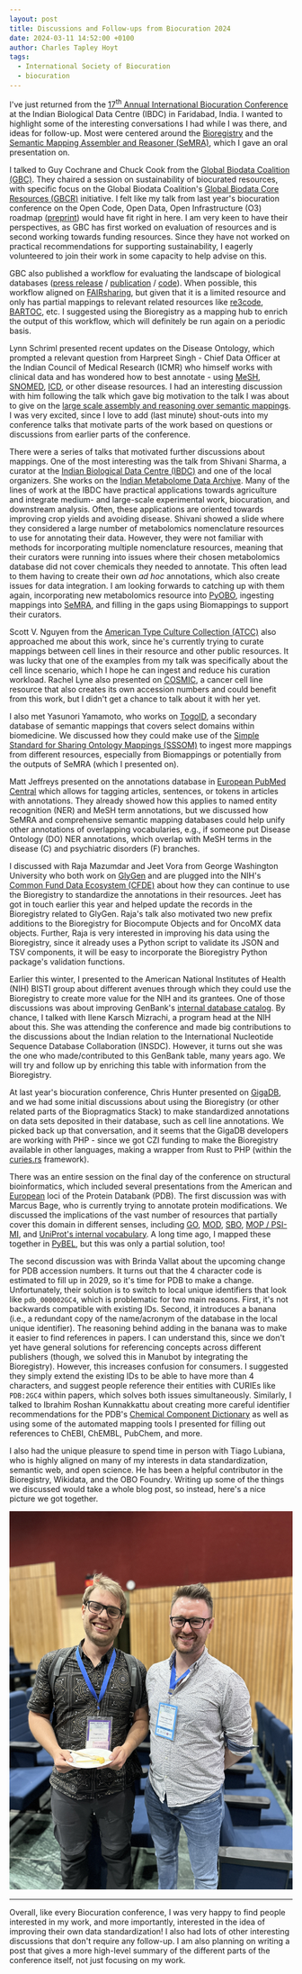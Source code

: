 ```yaml
---
layout: post
title: Discussions and Follow-ups from Biocuration 2024
date: 2024-03-11 14:52:00 +0100
author: Charles Tapley Hoyt
tags:
  - International Society of Biocuration
  - biocuration
---
```


I've just returned from the <a href="https://ibdc.rcb.res.in/biocuration2024/">17<sup>th</sup> Annual International
Biocuration Conference</a> at the Indian Biological Data Centre (IBDC) in Faridabad, India. I wanted to highlight
some of the interesting conversations I had while I was there, and ideas for follow-up. Most were centered around
the [Bioregistry](https://bioregistry.io) and
the [Semantic Mapping Assembler and Reasoner (SeMRA)](https://github.com/biopragmatics/semra), which I gave an oral
presentation on.

I talked to Guy Cochrane and Chuck Cook from the [Global Biodata Coalition (GBC)](https://globalbiodata.org/).
They chaired a session on sustainability
of biocurated resources, with specific focus on the Global Biodata Coalition's
[Global Biodata Core Resources (GBCR)](https://globalbiodata.org/what-we-do/global-core-biodata-resources/)
initiative. I felt like my talk from last year's biocuration conference on the Open Code, Open Data, Open
Infrastructure (O3) roadmap ([preprint](https://doi.org/10.31219/osf.io/vuzt3)) would have fit right in here. I am
very keen to have their perspectives, as GBC has first worked on evaluation of resources and is second working towards
funding resources. Since they have not worked on practical recommendations for supporting sustainability, I eagerly
volunteered to join their work in some capacity to help advise on this.

GBC also published a workflow for evaluating the landscape of biological
databases ([press release](https://globalbiodata.org/what-we-do/global-inventory/) /
[publication](https://doi.org/10.1371/journal.pone.0294812) /
[code](https://github.com/globalbiodata/inventory_2022/)). When possible, this workflow aligned
on [FAIRsharing](https://bioregistry.io/metaregistry/fairsharing),
but given that it is a limited resource and only has partial mappings to relevant related resources
like [re3code](https://bioregistry.io/metaregistry/re3data),
[BARTOC](https://bioregistry.io/metaregistry/bartoc), etc. I suggested using the Bioregistry as a mapping hub to enrich
the output of this workflow, which will
definitely be run again on a periodic basis.

Lynn Schriml presented recent updates on the Disease Ontology, which prompted a relevant question from
Harpreet Singh - Chief Data Officer at the Indian Council of Medical Research (ICMR) who himself
works with clinical data and has wondered how to best annotate -
using [MeSH](https://bioregistry.io/mesh), [SNOMED](https://bioregistry.io/snomed), [ICD](https://bioregistry.io/icd11),
or other disease
resources. I had an interesting discussion with him following the talk which gave big motivation to the talk
I was about to give on
the [large scale assembly and reasoning over semantic mappings](https://bit.ly/biocuration2024-cth). I was very
excited, since I love to add (last minute) shout-outs into my conference talks that motivate parts of the work based
on questions or discussions from earlier parts of the conference.

There were a series of talks that motivated further discussions about mappings. One of the most interesting was the
talk from Shivani Sharma, a curator at the [Indian Biological Data Centre (IBDC)](https://ibdc.rcb.res.in/) and
one of the local organizers. She works on the [Indian Metabolome Data Archive](https://ibdc.rcb.res.in/imda/). Many of
the lines of work
at the IBDC have practical applications towards agriculture and integrate medium- and large-scale experimental work,
biocuration, and downstream analysis. Often, these applications are oriented towards improving crop yields and avoiding
disease. Shivani showed a slide where they considered a large number of metabolomics nomenclature resources to use
for annotating their data. However, they were not familiar with methods for incorporating multiple nomenclature
resources, meaning that their curators were running into issues where their chosen metabolomics database did not cover
chemicals they needed to annotate. This often lead to them having to create their own *ad hoc* annotations, which
also create issues for data integration. I am looking forwards to catching up with them again, incorporating new
metabolomics resource into [PyOBO](https://github.com/biopragmatics/pyobo), ingesting mappings
into [SeMRA](https://github.com/biopragmatics/semra), and filling in the gaps using Biomappings to support
their curators.

Scott V. Nguyen from the [American Type Culture Collection (ATCC)](https://bioregistry.io/atcc) also approached me about
this work, since he's currently trying to curate mappings between cell lines in their resource and other public
resources. It was lucky that one of the examples from my talk was specifically about the cell lince scenario, which I
hope he can ingest and reduce his curation workload. Rachel Lyne also presented
on [COSMIC](https://bioregistry.io/cosmic.cell), a cancer cell line resource
that also creates its own accession numbers and could benefit from this work, but I didn't get a chance to talk about it
with her yet.

I also met Yasunori Yamamoto, who works on [TogoID](https://togoid.dbcls.jp/), a secondary database of semantic mappings
that covers select domains within biomedicine. We discussed how they could make use of
the [Simple Standard for Sharing Ontology Mappings (SSSOM)](https://academic.oup.com/database/article/doi/10.1093/database/baac035/6591806)
to ingest more mappings from different resources, especially from Biomappings or potentially from the outputs of SeMRA
(which I presented on).

Matt Jeffreys presented on the annotations database in [European PubMed Central](https://europepmc.org/) which allows
for tagging articles, sentences, or tokens in articles with annotations. They already showed how this applies to named
entity recognition (NER) and MeSH term annotations, but we discussed how SeMRA and comprehensive semantic mapping
databases could help unify other annotations of overlapping vocabularies, e.g., if someone put Disease Ontology (DO) NER
annotations, which overlap with MeSH terms in the disease (C) and psychiatric disorders (F) branches.

I discussed with Raja Mazumdar and Jeet Vora from George Washington University who both work
on [GlyGen](https://bioregistry.io/glygen) and are plugged
into the NIH's [Common Fund Data Ecosystem (CFDE)](https://commonfund.nih.gov/dataecosystem) about how they can continue
to use the Bioregistry to standardize the annotations in their resources. Jeet has got in touch earlier this year and
helped update the records in the Bioregistry related to GlyGen. Raja's talk also motivated two new prefix additions to
the Bioregistry for Biocompute Objects and for OncoMX data objects. Further, Raja is very interested in improving his
data using the Bioregistry, since it already uses a Python script to validate its JSON and TSV components, it will be
easy to incorporate the Bioregistry Python package's validation functions.

Earlier this winter, I presented to the American National Institutes of Health (NIH) BISTI group about different avenues
through which they could use the Bioregistry to create more value for the NIH and its grantees. One of those discussions
was about improving GenBank's
[internal database catalog](https://www.ncbi.nlm.nih.gov/genbank/collab/db_xref/). By chance, I talked with
Ilene Karsch Mizrachi, a program head at the NIH about this. She was attending the conference
and made big contributions to the discussions about the Indian relation to the International Nucleotide Sequence
Database Collaboration (INSDC). However, it turns out she was the one who made/contributed to this GenBank table, many
years ago. We will try and follow up by enriching this table with information from the Bioregistry.

At last year's biocuration conference, Chris Hunter presented on [GigaDB](http://gigadb.org/), and we had some initial
discussions about using the Bioregistry (or other related parts of the Biopragmatics Stack) to make standardized
annotations on data sets deposited in their database, such as cell line annotations. We picked back up that
conversation, and it seems that the GigaDB developers are working with PHP - since we got CZI funding to make the
Bioregistry available in other languages, making a wrapper from Rust to PHP (within
the [curies.rs](https://github.com/biopragmatics/curies.rs) framework).

There was an entire session on the final day of the conference on structural bioinformatics, which included
several presentations from the American and [European](https://www.ebi.ac.uk/pdbe) loci of the Protein Databank (PDB).
The first discussion was with Marcus Bage, who is currently trying to annotate protein modifications. We discussed the
implications of the vast number of resources that partially cover this domain in different senses, including
[GO](https://bioregistry.io/go), [MOD](https://bioregistry.io/mod), [SBO](https://bioregistry.io/sbo), [MOP / PSI-MI](https://bioregistry.io/mop),
and [UniProt's internal vocabulary](https://bioregistry.io/registry/uniprot.ptm). A long time ago, I mapped these
together
in [PyBEL](https://github.com/pybel/pybel/blob/ed66f013a77f9cbc513892b0dad1025b8f68bb46/src/pybel/language.py#L346-L582),
but this was only a partial solution, too!

The second discussion was with Brinda Vallat about the upcoming change for PDB accession numbers. It turns out that
the 4 character code is estimated to fill up in 2029, so it's time for PDB to make a change. Unfortunately, their
solution is to switch to local unique identifiers that look like `pdb_000002GC4`, which is problematic for two main
reasons. First, it's not backwards compatible with existing IDs. Second, it introduces a banana (i.e., a redundant copy
of the name/acronym of the database in the local unique identifier). The reasoning behind adding in the banana was to
make it easier to find references in papers. I can understand this, since we don't yet have general solutions for
referencing concepts across different publishers (though, we solved this in Manubot by integrating the Bioregistry).
However, this increases confusion for consumers. I suggested they simply extend the existing IDs to be able to have more
than 4 characters, and suggest people reference their entities with CURIEs like `PDB:2GC4` within papers, which solves
both issues simultaneously. Similarly, I talked to Ibrahim Roshan Kunnakkattu about creating more careful identifier
recommendations for the PDB's [Chemical Component Dictionary](https://bioregistry.io/registry/pdb-ccd) as well as
using some of the automated mapping tools I presented for filling out references to ChEBI, ChEMBL, PubChem, and more.

I also had the unique pleasure to spend time in person with Tiago Lubiana, who is highly aligned on many of my interests
in data standardization, semantic web, and open science. He has been a helpful contributor in the Bioregistry, Wikidata,
and the OBO Foundry. Writing up some of the things we discussed would take a whole blog post, so instead, 
here's a nice picture we got together.

![Charlie Hoyt and Tiago Lubiana](/img/charlie_tiago_march_2024.jpg)

---

Overall, like every Biocuration conference, I was very happy to find people interested in my work, and more importantly,
interested in the idea of improving their own data standardization! I also had lots of other interesting
discussions that don't require any follow-up. I am also planning on writing a post that gives a more high-level summary
of the different parts of the conference itself, not just focusing on my work.

